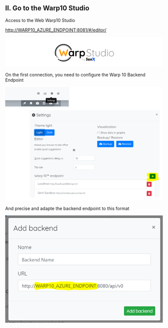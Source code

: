 ## II. Go to the Warp10 Studio

Access to the Web Warp10 Studio

[http://WARP10_AZURE_ENDPOINT:8081/#/editor/](http://WARP10_AZURE_ENDPOINT:8081/#/editor/)

![warp10_studio](imgs/warp10_studio.png "")

On the first connection, you need to configure the Warp 10 Backend Endpoint

![warp10_studio_conf](imgs/warp10_studio_conf.png "")

And precise and adapte the backend endpoint to this format

![warp10_studio_conf2](imgs/warp10_studio_conf2.png "")